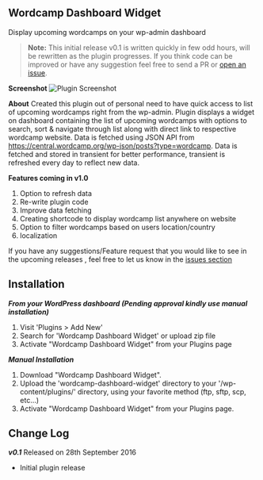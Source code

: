 **Wordcamp Dashboard Widget**
-------------------------
Display upcoming wordcamps on your wp-admin dashboard

>**Note:** This initial release v0.1 is written quickly in few odd hours, will be rewritten as the plugin progresses. If you think code can be improved or have any suggestion feel free to send a PR or [open an issue](https://github.com/lubusonline/wordcamp-dashboard-widget/issues).


**Screenshot**
![Plugin Screenshot](https://raw.githubusercontent.com/lubusonline/wordcamp-dashboard-widget/master/assets/screenshot-1.gif)

**About**
Created this plugin out of personal need to have quick access to list of upcoming wordcamps right from the wp-admin.  Plugin displays a widget on dashboard containing the list of upcoming wordcamps with options to search, sort & navigate through list along with direct link to respective wordcamp website. Data is fetched using JSON API from https://central.wordcamp.org/wp-json/posts?type=wordcamp. Data is fetched and stored in transient for better performance,   transient  is refreshed every day to reflect new data.


**Features coming in v1.0**

 1. Option to refresh data
 2. Re-write plugin code
 2. Improve data fetching
 3. Creating shortcode to display wordcamp list anywhere on website 
 4. Option to filter wordcamps based on users location/country
 5. localization 

If you have any suggestions/Feature request that you would like to see in the upcoming releases , feel free to let us know in the [issues section](https://github.com/lubusonline/wordcamp-dashboard-widget/issues) 


**Installation**
----------------

***From your WordPress dashboard (Pending approval kindly use manual installation)***
 1. Visit 'Plugins > Add New' 
 2. Search for 'Wordcamp Dashboard Widget'  or upload zip file
 3. Activate "Wordcamp Dashboard Widget" from your Plugins page

***Manual Installation*** 
 1. Download "Wordcamp Dashboard Widget".
 2. Upload the 'wordcamp-dashboard-widget' directory to your '/wp-content/plugins/' directory, using your favorite method (ftp, sftp, scp, etc...)
 3. Activate "Wordcamp Dashboard Widget" from your Plugins page. 


**Change Log**
--------------
***v0.1*** 
Released on 28th September 2016

 - Initial plugin release
